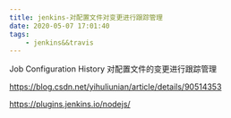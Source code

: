 ```yaml
---
title: jenkins-对配置文件对变更进行跟踪管理
date: 2020-05-07 17:01:40
tags:
    - jenkins&&travis
---
```


Job Configuration History
对配置文件的变更进行跟踪管理



https://blog.csdn.net/yihuliunian/article/details/90514353






https://plugins.jenkins.io/nodejs/